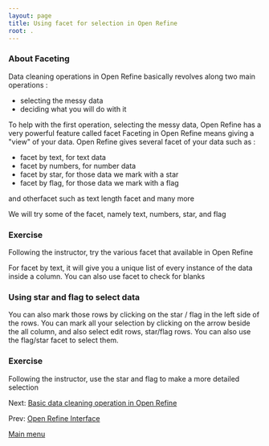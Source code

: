 ```yaml
---
layout: page
title: Using facet for selection in Open Refine
root: .
---
```


### About Faceting

Data cleaning operations in Open Refine basically revolves along two main operations :

- selecting the messy data
- deciding what you will do with it

To help with the first operation, selecting the messy data, Open Refine has a very powerful feature called facet
Faceting in Open Refine means giving a "view" of your data. Open Refine gives several facet of your data such as :

- facet by text, for text data
- facet by numbers, for number data
- facet by star, for those data we mark with a star
- facet by flag, for those data we mark with a flag

and otherfacet such as text length facet and many more

We will try some of the facet, namely text, numbers, star, and flag

### Exercise

Following the instructor, try the various facet that available in Open Refine

For facet by text, it will give you a unique list of every instance of the data inside a column. You can also use facet to check for blanks

### Using star and flag to select data

You can also mark those rows by clicking on the star / flag in the left side of the rows. You can mark all your selection by clicking on the arrow beside the all column, and also select edit rows, star/flag rows. You can also use the flag/star facet to select them.

### Exercise

Following the instructor, use the star and flag to make a more detailed selection

Next: [Basic data cleaning operation in Open Refine](open-refine-05-basic.html)

Prev: [Open Refine Interface](open-refine-03-interface.html)


[Main menu](index.html)
